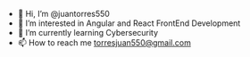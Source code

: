 - 👋 Hi, I’m @juantorres550
- 👀 I’m interested in Angular and React FrontEnd Development
- 🌱 I’m currently learning Cybersecurity
- 📫 How to reach me torresjuan550@gmail.com

<!---
juantorres550/juantorres550 is a ✨ special ✨ repository because its `README.md` (this file) appears on your GitHub profile.
You can click the Preview link to take a look at your changes.
--->
